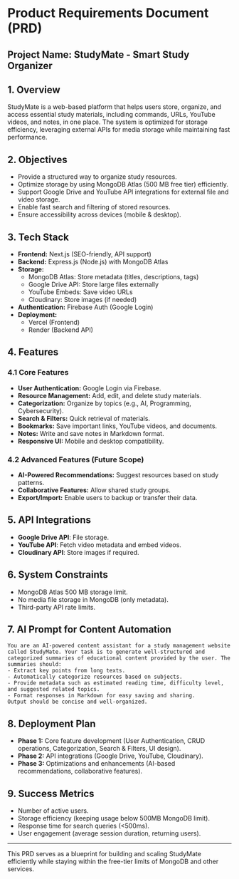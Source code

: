 # Product Requirements Document (PRD)

## Project Name: StudyMate - Smart Study Organizer

## 1. Overview

StudyMate is a web-based platform that helps users store, organize, and access essential study materials, including commands, URLs, YouTube videos, and notes, in one place. The system is optimized for storage efficiency, leveraging external APIs for media storage while maintaining fast performance.

## 2. Objectives

- Provide a structured way to organize study resources.
- Optimize storage by using MongoDB Atlas (500 MB free tier) efficiently.
- Support Google Drive and YouTube API integrations for external file and video storage.
- Enable fast search and filtering of stored resources.
- Ensure accessibility across devices (mobile & desktop).

## 3. Tech Stack

- **Frontend:** Next.js (SEO-friendly, API support)
- **Backend:** Express.js (Node.js) with MongoDB Atlas
- **Storage:**
  - MongoDB Atlas: Store metadata (titles, descriptions, tags)
  - Google Drive API: Store large files externally
  - YouTube Embeds: Save video URLs
  - Cloudinary: Store images (if needed)
- **Authentication:** Firebase Auth (Google Login)
- **Deployment:**
  - Vercel (Frontend)
  - Render (Backend API)

## 4. Features

### 4.1 Core Features

- **User Authentication:** Google Login via Firebase.
- **Resource Management:** Add, edit, and delete study materials.
- **Categorization:** Organize by topics (e.g., AI, Programming, Cybersecurity).
- **Search & Filters:** Quick retrieval of materials.
- **Bookmarks:** Save important links, YouTube videos, and documents.
- **Notes:** Write and save notes in Markdown format.
- **Responsive UI:** Mobile and desktop compatibility.

### 4.2 Advanced Features (Future Scope)

- **AI-Powered Recommendations:** Suggest resources based on study patterns.
- **Collaborative Features:** Allow shared study groups.
- **Export/Import:** Enable users to backup or transfer their data.

## 5. API Integrations

- **Google Drive API**: File storage.
- **YouTube API**: Fetch video metadata and embed videos.
- **Cloudinary API**: Store images if required.

## 6. System Constraints

- MongoDB Atlas 500 MB storage limit.
- No media file storage in MongoDB (only metadata).
- Third-party API rate limits.

## 7. AI Prompt for Content Automation

```text
You are an AI-powered content assistant for a study management website called StudyMate. Your task is to generate well-structured and categorized summaries of educational content provided by the user. The summaries should:
- Extract key points from long texts.
- Automatically categorize resources based on subjects.
- Provide metadata such as estimated reading time, difficulty level, and suggested related topics.
- Format responses in Markdown for easy saving and sharing.
Output should be concise and well-organized.
```

## 8. Deployment Plan

- **Phase 1:** Core feature development (User Authentication, CRUD operations, Categorization, Search & Filters, UI design).
- **Phase 2:** API integrations (Google Drive, YouTube, Cloudinary).
- **Phase 3:** Optimizations and enhancements (AI-based recommendations, collaborative features).

## 9. Success Metrics

- Number of active users.
- Storage efficiency (keeping usage below 500MB MongoDB limit).
- Response time for search queries (<500ms).
- User engagement (average session duration, returning users).

---

This PRD serves as a blueprint for building and scaling StudyMate efficiently while staying within the free-tier limits of MongoDB and other services.

